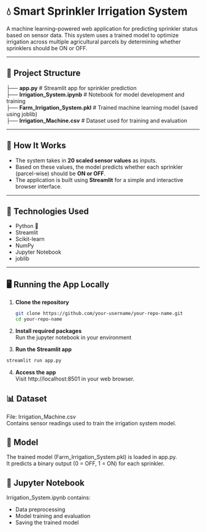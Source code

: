# 💧 Smart Sprinkler Irrigation System

A machine learning–powered web application for predicting sprinkler status based on sensor data. This system uses a trained model to optimize irrigation across multiple agricultural parcels by determining whether sprinklers should be ON or OFF.

---

## 📂 Project Structure

├── **app.py**                                   # Streamlit app for sprinkler prediction  
├── **Irrigation_System.ipynb**                  # Notebook for model development and training  
├── **Farm_Irrigation_System.pkl**               # Trained machine learning model (saved using joblib)  
├── **Irrigation_Machine.csv**                   # Dataset used for training and evaluation  


---

## 🚀 How It Works

- The system takes in **20 scaled sensor values**  as inputs.
- Based on these values, the model predicts whether each sprinkler (parcel-wise) should be **ON or OFF**.
- The application is built using **Streamlit** for a simple and interactive browser interface.

---

## 🧪 Technologies Used

- Python 🐍
- Streamlit
- Scikit-learn
- NumPy
- Jupyter Notebook
- joblib

---

## 🖥️ Running the App Locally

1. **Clone the repository**
   ```bash
   git clone https://github.com/your-username/your-repo-name.git
   cd your-repo-name
   ```
2. **Install required packages**  
  Run the jupyter notebook in your environment

3. **Run the Streamlit app**
  ```bash
  streamlit run app.py
  ```
4. **Access the app**  
Visit http://localhost:8501 in your web browser.

## 📊 Dataset
File: Irrigation_Machine.csv  
Contains sensor readings used to train the irrigation system model.

## 🧠 Model
The trained model (Farm_Irrigation_System.pkl) is loaded in app.py.  
It predicts a binary output (0 = OFF, 1 = ON) for each sprinkler.

## 📓 Jupyter Notebook
Irrigation_System.ipynb contains:
- Data preprocessing
- Model training and evaluation
- Saving the trained model
